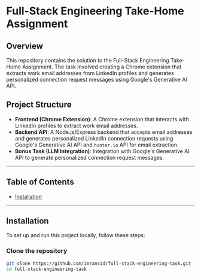# Full-Stack Engineering Take-Home Assignment

## Overview

This repository contains the solution to the Full-Stack Engineering Take-Home Assignment. The task involved creating a Chrome extension that extracts work email addresses from LinkedIn profiles and generates personalized connection request messages using Google's Generative AI API.

## Project Structure

- **Frontend (Chrome Extension)**: A Chrome extension that interacts with LinkedIn profiles to extract work email addresses.
- **Backend API**: A Node.js/Express backend that accepts email addresses and generates personalized LinkedIn connection requests using Google's Generative AI API and `hunter.io` API for email extraction.
- **Bonus Task (LLM Integration)**: Integration with Google's Generative AI API to generate personalized connection request messages.

---

## Table of Contents

- [Installation](#installation)

---

## Installation

To set up and run this project locally, follow these steps:

### Clone the repository

```bash
git clone https://github.com/imransid/full-stack-engineering-task.git
cd full-stack-engineering-task
```
